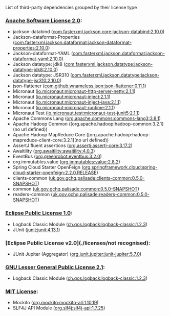List of third-party dependencies grouped by their license type

### [Apache Software License 2.0](./licenses/apache_software_license_2.0.txt):
* jackson-databind ([com.fasterxml.jackson.core:jackson-databind:2.10.0](http://github.com/FasterXML/jackson))
* Jackson-dataformat-Properties ([com.fasterxml.jackson.dataformat:jackson-dataformat-properties:2.10.0](http://github.com/FasterXML/jackson-dataformats-text))
* Jackson-dataformat-YAML ([com.fasterxml.jackson.dataformat:jackson-dataformat-yaml:2.10.0](https://github.com/FasterXML/jackson-dataformats-text))
* Jackson datatype: jdk8 ([com.fasterxml.jackson.datatype:jackson-datatype-jdk8:2.10.0](https://github.com/FasterXML/jackson-modules-java8/jackson-datatype-jdk8))
* Jackson datatype: JSR310 ([com.fasterxml.jackson.datatype:jackson-datatype-jsr310:2.10.0](https://github.com/FasterXML/jackson-modules-java8/jackson-datatype-jsr310))
* json-flattener ([com.github.wnameless.json:json-flattener:0.11.1](https://github.com/wnameless/json-flattener))
* Micronaut ([io.micronaut:micronaut-http-server-netty:2.1.1](http://micronaut.io))
* Micronaut ([io.micronaut:micronaut-inject:2.1.1](http://micronaut.io))
* Micronaut ([io.micronaut:micronaut-inject-java:2.1.1](http://micronaut.io))
* Micronaut ([io.micronaut:micronaut-runtime:2.1.1](http://micronaut.io))
* Micronaut Test ([io.micronaut.test:micronaut-test-junit5:2.1.1](http://micronaut.io))
* Apache Commons Lang ([org.apache.commons:commons-lang3:3.8.1](http://commons.apache.org/proper/commons-lang/))
* Apache Hadoop Common ([org.apache.hadoop:hadoop-common:3.2.1](no url defined))
* Apache Hadoop MapReduce Core ([org.apache.hadoop:hadoop-mapreduce-client-core:3.2.1](no url defined))
* AssertJ fluent assertions ([org.assertj:assertj-core:3.17.2](http://assertj.org/assertj-core))
* Awaitility ([org.awaitility:awaitility:4.0.3](http://awaitility.org))
* EventBus ([org.greenrobot:eventbus:3.2.0](http://greenrobot.org/eventbus/))
* org.immutables.value ([org.immutables:value:2.8.2](http://immutables.org/value))
* Spring Cloud Starter OpenFeign ([org.springframework.cloud:spring-cloud-starter-openfeign:2.2.0.RELEASE](https://projects.spring.io/spring-cloud))
* clients-common ([uk.gov.gchq.palisade:clients-common:0.5.0-SNAPSHOT](https://github.com/gchq/Palisade-clients/tree/develop/clients-common))
* common ([uk.gov.gchq.palisade:common:0.5.0-SNAPSHOT](https://github.com/gchq/Palisade-common))
* readers-common ([uk.gov.gchq.palisade:readers-common:0.5.0-SNAPSHOT](https://github.com/gchq/Palisade-readers/tree/develop/readers-common))

### [Eclipse Public License 1.0](./licenses/eclipse_public_license_1.0.html):
* Logback Classic Module ([ch.qos.logback:logback-classic:1.2.3](http://logback.qos.ch/logback-classic))
* JUnit ([junit:junit:4.13.1](http://junit.org))

### [Eclipse Public License v2.0](./licenses/not recognised):
* JUnit Jupiter (Aggregator) ([org.junit.jupiter:junit-jupiter:5.7.0](https://junit.org/junit5/))

### [GNU Lesser General Public License 2.1](./licenses/gnu_lgpl_2.1.html):
* Logback Classic Module ([ch.qos.logback:logback-classic:1.2.3](http://logback.qos.ch/logback-classic))

### [MIT License](./licenses/mit_license.txt):
* Mockito ([org.mockito:mockito-all:1.10.19](http://www.mockito.org))
* SLF4J API Module ([org.slf4j:slf4j-api:1.7.25](http://www.slf4j.org))
